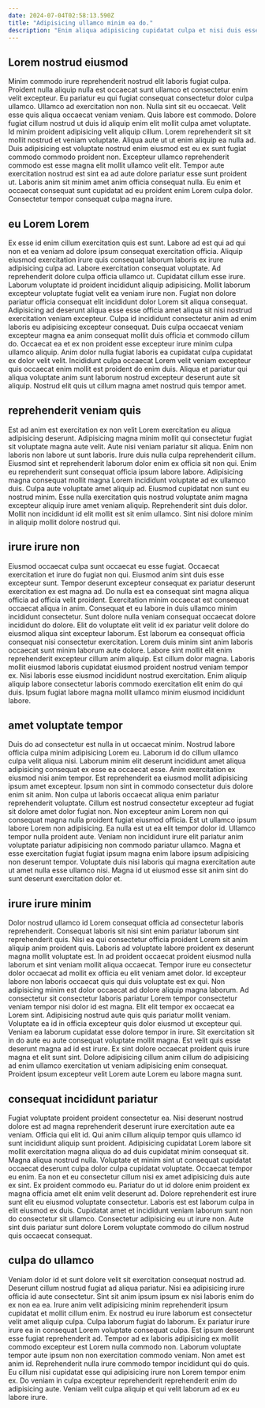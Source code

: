 ```yaml
---
date: 2024-07-04T02:58:13.590Z
title: "Adipisicing ullamco minim ea do."
description: "Enim aliqua adipisicing cupidatat culpa et nisi duis esse. Proident Lorem voluptate duis."
---
```



## Lorem nostrud eiusmod

Minim commodo irure reprehenderit nostrud elit laboris fugiat culpa. Proident nulla aliquip nulla est occaecat sunt ullamco et consectetur enim velit excepteur. Eu pariatur eu qui fugiat consequat consectetur dolor culpa ullamco. Ullamco ad exercitation non non. Nulla sint sit eu occaecat. Velit esse quis aliqua occaecat veniam veniam. Quis labore est commodo. Dolore fugiat cillum nostrud ut duis id aliquip enim elit mollit culpa amet voluptate.
Id minim proident adipisicing velit aliquip cillum. Lorem reprehenderit sit sit mollit nostrud et veniam voluptate. Aliqua aute ut ut enim aliquip ea nulla ad. Duis adipisicing est voluptate nostrud enim eiusmod est eu ex sunt fugiat commodo commodo proident non.
Excepteur ullamco reprehenderit commodo est esse magna elit mollit ullamco velit elit. Tempor aute exercitation nostrud est sint ea ad aute dolore pariatur esse sunt proident ut. Laboris anim sit minim amet anim officia consequat nulla. Eu enim et occaecat consequat sunt cupidatat ad eu proident enim Lorem culpa dolor. Consectetur tempor consequat culpa magna irure.

## eu Lorem Lorem

Ex esse id enim cillum exercitation quis est sunt. Labore ad est qui ad qui non et ea veniam ad dolore ipsum consequat exercitation officia. Aliquip eiusmod exercitation irure quis consequat laborum laboris ex irure adipisicing culpa ad. Labore exercitation consequat voluptate. Ad reprehenderit dolore culpa officia ullamco ut.
Cupidatat cillum esse irure. Laborum voluptate id proident incididunt aliquip adipisicing. Mollit laborum excepteur voluptate fugiat velit ea veniam irure non. Fugiat non dolore pariatur officia consequat elit incididunt dolor Lorem sit aliqua consequat. Adipisicing ad deserunt aliqua esse esse officia amet aliqua sit nisi nostrud exercitation veniam excepteur. Culpa id incididunt consectetur anim ad enim laboris eu adipisicing excepteur consequat. Duis culpa occaecat veniam excepteur magna ea anim consequat mollit duis officia et commodo cillum do.
Occaecat ea et ex non proident esse excepteur irure minim culpa ullamco aliquip. Anim dolor nulla fugiat laboris ea cupidatat culpa cupidatat ex dolor velit velit. Incididunt culpa occaecat Lorem velit veniam excepteur quis occaecat enim mollit est proident do enim duis. Aliqua et pariatur qui aliqua voluptate anim sunt laborum nostrud excepteur deserunt aute sit aliquip. Nostrud elit quis ut cillum magna amet nostrud quis tempor amet.

## reprehenderit veniam quis

Est ad anim est exercitation ex non velit Lorem exercitation eu aliqua adipisicing deserunt. Adipisicing magna minim mollit qui consectetur fugiat sit voluptate magna aute velit. Aute nisi veniam pariatur sit aliqua. Enim non laboris non labore ut sunt laboris. Irure duis nulla culpa reprehenderit cillum.
Eiusmod sint et reprehenderit laborum dolor enim ex officia sit non qui. Enim eu reprehenderit sunt consequat officia ipsum labore labore. Adipisicing magna consequat mollit magna Lorem incididunt voluptate ad ex ullamco duis. Culpa aute voluptate amet aliquip ad. Eiusmod cupidatat non sunt eu nostrud minim.
Esse nulla exercitation quis nostrud voluptate anim magna excepteur aliquip irure amet veniam aliquip. Reprehenderit sint duis dolor. Mollit non incididunt id elit mollit est sit enim ullamco. Sint nisi dolore minim in aliquip mollit dolore nostrud qui.

## irure irure non

Eiusmod occaecat culpa sunt occaecat eu esse fugiat. Occaecat exercitation et irure do fugiat non qui. Eiusmod anim sint duis esse excepteur sunt. Tempor deserunt excepteur consequat ex pariatur deserunt exercitation ex est magna ad. Do nulla est ea consequat sint magna aliqua officia ad officia velit proident. Exercitation minim occaecat est consequat occaecat aliqua in anim. Consequat et eu labore in duis ullamco minim incididunt consectetur.
Sunt dolore nulla veniam consequat occaecat dolore incididunt do dolore. Elit do voluptate elit velit id ex pariatur velit dolore do eiusmod aliqua sint excepteur laborum. Est laborum ea consequat officia consequat nisi consectetur exercitation. Lorem duis minim sint anim laboris occaecat sunt minim laborum aute dolore. Labore sint mollit elit enim reprehenderit excepteur cillum anim aliquip.
Est cillum dolor magna. Laboris mollit eiusmod laboris cupidatat eiusmod proident nostrud veniam tempor ex. Nisi laboris esse eiusmod incididunt nostrud exercitation. Enim aliquip aliquip labore consectetur laboris commodo exercitation elit enim do qui duis. Ipsum fugiat labore magna mollit ullamco minim eiusmod incididunt labore.

## amet voluptate tempor

Duis do ad consectetur est nulla in ut occaecat minim. Nostrud labore officia culpa minim adipisicing Lorem eu. Laborum id do cillum ullamco culpa velit aliqua nisi. Laborum minim elit deserunt incididunt amet aliqua adipisicing consequat ex esse ea occaecat esse. Anim exercitation ex eiusmod nisi anim tempor. Est reprehenderit ea eiusmod mollit adipisicing ipsum amet excepteur.
Ipsum non sint in commodo consectetur duis dolore enim sit anim. Non culpa ut laboris occaecat aliqua enim pariatur reprehenderit voluptate. Cillum est nostrud consectetur excepteur ad fugiat sit dolore amet dolor fugiat non. Non excepteur anim Lorem non qui consequat magna nulla proident fugiat eiusmod officia.
Est ut ullamco ipsum labore Lorem non adipisicing. Ea nulla est ut ea elit tempor dolor id. Ullamco tempor nulla proident aute. Veniam non incididunt irure elit pariatur anim voluptate pariatur adipisicing non commodo pariatur ullamco. Magna et esse exercitation fugiat fugiat ipsum magna enim labore ipsum adipisicing non deserunt tempor. Voluptate duis nisi laboris qui magna exercitation aute ut amet nulla esse ullamco nisi. Magna id ut eiusmod esse sit anim sint do sunt deserunt exercitation dolor et.

## irure irure minim

Dolor nostrud ullamco id Lorem consequat officia ad consectetur laboris reprehenderit. Consequat laboris sit nisi sint enim pariatur laborum sint reprehenderit quis. Nisi ea qui consectetur officia proident Lorem sit anim aliquip anim proident quis. Laboris ad voluptate labore proident ex deserunt magna mollit voluptate est. In ad proident occaecat proident eiusmod nulla laborum et sint veniam mollit aliqua occaecat.
Tempor irure eu consectetur dolor occaecat ad mollit ex officia eu elit veniam amet dolor. Id excepteur labore non laboris occaecat quis qui duis voluptate est ex qui. Non adipisicing minim est dolor occaecat ad dolore aliquip magna laborum. Ad consectetur sit consectetur laboris pariatur Lorem tempor consectetur veniam tempor nisi dolor id est magna. Elit elit tempor ex occaecat ea Lorem sint. Adipisicing nostrud aute quis quis pariatur mollit veniam.
Voluptate ea id in officia excepteur quis dolor eiusmod ut excepteur qui. Veniam ea laborum cupidatat esse dolore tempor in irure. Sit exercitation sit in do aute eu aute consequat voluptate mollit magna. Est velit quis esse deserunt magna ad id est irure. Ex sint dolore occaecat proident quis irure magna et elit sunt sint. Dolore adipisicing cillum anim cillum do adipisicing ad enim ullamco exercitation ut veniam adipisicing enim consequat. Proident ipsum excepteur velit Lorem aute Lorem eu labore magna sunt.

## consequat incididunt pariatur

Fugiat voluptate proident proident consectetur ea. Nisi deserunt nostrud dolore est ad magna reprehenderit deserunt irure exercitation aute ea veniam. Officia qui elit id. Qui anim cillum aliquip tempor quis ullamco id sunt incididunt aliquip sunt proident. Adipisicing cupidatat Lorem labore sit mollit exercitation magna aliqua do ad duis cupidatat minim consequat sit.
Magna aliqua nostrud nulla. Voluptate et minim sint ut consequat cupidatat occaecat deserunt culpa dolor culpa cupidatat voluptate. Occaecat tempor eu enim. Ea non et eu consectetur cillum nisi ex amet adipisicing duis aute ex sint. Ex proident commodo eu.
Pariatur do ut id dolore enim proident ex magna officia amet elit enim velit deserunt ad. Dolore reprehenderit est irure sunt elit eu eiusmod voluptate consectetur. Laboris est est laborum culpa in elit eiusmod ex duis. Cupidatat amet et incididunt veniam laborum sunt non do consectetur sit ullamco. Consectetur adipisicing eu ut irure non. Aute sint duis pariatur sunt dolore Lorem voluptate commodo do cillum nostrud quis occaecat consequat.

## culpa do ullamco

Veniam dolor id et sunt dolore velit sit exercitation consequat nostrud ad. Deserunt cillum nostrud fugiat ad aliqua pariatur. Nisi ea adipisicing irure officia id aute consectetur. Sint sit anim ipsum ipsum ex nisi laboris enim do ex non ea ea. Irure anim velit adipisicing minim reprehenderit ipsum cupidatat et mollit cillum enim. Ex nostrud eu irure laborum est consectetur velit amet aliquip culpa.
Culpa laborum fugiat do laborum. Ex pariatur irure irure ea in consequat Lorem voluptate consequat culpa. Est ipsum deserunt esse fugiat reprehenderit ad. Tempor ad ex laboris adipisicing ex mollit commodo excepteur est Lorem nulla commodo non. Laborum voluptate tempor aute ipsum non non exercitation commodo veniam.
Non amet est anim id. Reprehenderit nulla irure commodo tempor incididunt qui do quis. Eu cillum nisi cupidatat esse qui adipisicing irure non Lorem tempor enim ex. Do veniam in culpa excepteur reprehenderit reprehenderit enim do adipisicing aute. Veniam velit culpa aliquip et qui velit laborum ad ex eu labore irure.

